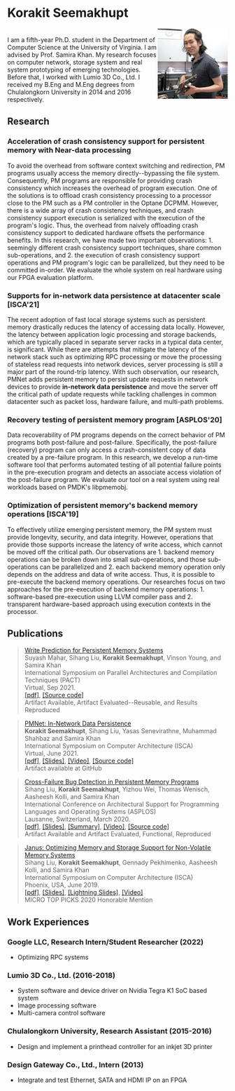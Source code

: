 # Korakit Seemakhupt
<img src="korakit_small.JPG"
     alt="Korakit's photo"
     align="right"/>      
I am a fifth-year Ph.D. student in the Department of Computer Science at the University of Virginia. I am advised by Prof. Samira Khan. My research focuses on computer network, storage system and real system prototyping of emerging technologies. Before that, I worked with Lumio 3D Co., Ltd. I received my B.Eng and M.Eng degrees from Chulalongkorn University in 2014 and 2016 respectively.

## Research

### Acceleration of crash consistency support for persistent memory with Near-data processing
To avoid the overhead from software context switching and redirection, PM programs usually access the memory directly--bypassing the file system. Consequently, PM programs are responsible for providing crash consistency which increases the overhead of program execution. One of the solutions is to offload crash consistency processing to a processor close to the PM such as a PM controller in the Optane DCPMM. However, there is a wide array of crash consistency techniques, and crash consistency support execution is serialized with the execution of the program's logic. Thus, the overhead from naively offloading crash consistency support to dedicated hardware offsets the performance benefits. In this research, we have made two important observations: 1. seemingly different crash consistency support techniques, share common sub-operations, and 2. the execution of crash consistency support operations and PM program's logic can be parallelized, but they need to be committed in-order. We evaluate the whole system on real hardware using our FPGA evaluation platform.

### Supports for in-network data persistence at datacenter scale [ISCA'21]
The recent adoption of fast local storage systems such as persistent memory drastically reduces the latency of accessing data locally. However, the latency between application logic processing and storage backends, which are typically placed in separate server racks in a typical data center, is significant. While there are attempts that mitigate the latency of the network stack such as optimizing RPC processing or move the processing of stateless read requests into network devices, server processing is still a major part of the round-trip latency. With such observation, our research, PMNet adds persistent memory to persist update requests in network devices to provide **in-network data persistence** and move the server off the critical path of update requests while tackling challenges in common datacenter such as packet loss, hardware failure, and multi-path problems.


### Recovery testing of persistent memory program [ASPLOS'20]
Data recoverability of PM programs depends on the correct behavior of PM programs both post-failure and post-failure. Specifically, the post-failure (recovery) program can only access a crash-consistent copy of data created by a pre-failure program. In this research, we develop a run-time software tool that performs automated testing of all potential failure points in the pre-execution program and detects an associate access violation of the post-failure program. We evaluate our tool on a real system using real workloads based on PMDK's libpmemobj.

### Optimization of persistent memory's backend memory operations [ISCA'19]
To effectively utilize emerging persistent memory, the PM system must provide longevity, security, and data integrity. However, operations that provide those supports increase the latency of write access, which cannot be moved off the critical path. Our observations are 1. backend memory operations can be broken down into small sub-operations, and those sub-operations can be parallelized and 2. each backend memory operation only depends on the address and data of write access. Thus, it is possible to pre-execute the backend memory operations. Our researches focus on two approaches for the pre-execution of backend memory operations: 1. software-based pre-execution using LLVM compiler pass and 2. transparent hardware-based approach using execution contexts in the processor.


## Publications


> [Write Prediction for Persistent Memory Systems](https://www.cs.virginia.edu/~smk9u/PMWeaver_pact21.pdf)       
> Suyash Mahar, Sihang Liu, **Korakit Seemakhupt**, Vinson Young, and Samira Khan         
> International Symposium on Parallel Architectures and Compilation Techniques (PACT)          
> Virtual, Sep 2021.        
> [[pdf]](https://github.com/betaloha/betaloha/blob/main/PMWeaver_pact21.pdf), [[Source code]](https://pmweaver.persistentmemory.org/)       
> Artifact Available, Artifact Evaluated--Reusable, and Results Reproduced

> [PMNet: In-Network Data Persistence](https://www.cs.virginia.edu/~smk9u/PMNet_ISCA2021.pdf)   
> **Korakit Seemakhupt**, Sihang Liu, Yasas Senevirathne, Muhammad Shahbaz and Samira Khan    
> International Symposium on Computer Architecture (ISCA)   
> Virtual, June 2021.       
> [[pdf]](https://www.cs.virginia.edu/~smk9u/PMNet_ISCA2021.pdf), [[Slides]](https://www.cs.virginia.edu/~smk9u/PMNet_ISCA21_Full.pptx), [[Video]](https://youtu.be/R72gRpDcNBw), [[Source code]](http://pmnet.persistentmemory.org/)       
> Artifact available at GitHub      

> [Cross-Failure Bug Detection in Persistent Memory Programs](https://www.cs.virginia.edu/~smk9u/liu_xfd_asplos2020.pdf)        
> Sihang Liu, **Korakit Seemakhupt**, Yizhou Wei, Thomas Wenisch, Aasheesh Kolli, and Samira Khan        
> International Conference on Architectural Support for Programming Languages and Operating Systems (ASPLOS)        
> Lausanne, Switzerland, March 2020.        
> [[pdf]](https://www.cs.virginia.edu/~smk9u/liu_xfd_asplos2020.pdf), [[Slides]](https://www.cs.virginia.edu/~smk9u/Liu_XFD_ASPLOS20_slides.pptx), [[Summary]](https://www.cs.virginia.edu/~smk9u/Liu_XFD_summary.pdf), [[Video]](https://www.youtube.com/watch?v=SgUeTKfHJDk), [[Source code]](https://xfdetector.persistentmemory.org/)       
> Artifact Available and Artifact Evaluated, Functional, Reproduced     

> [Janus: Optimizing Memory and Storage Support for Non-Volatile Memory Systems](https://www.cs.virginia.edu/~smk9u/Liu_Janus_ISCA19.pdf)   
> Sihang Liu, **Korakit Seemakhupt**, Gennady Pekhimenko, Aasheesh Kolli, and Samira Khan    
> International Symposium on Computer Architecture (ISCA)   
> Phoenix, USA, June 2019.    
> [[pdf]](https://www.cs.virginia.edu/~smk9u/Liu_Janus_ISCA19.pdf), [[Slides]](https://www.cs.virginia.edu/~smk9u/Liu_Janus_ISCA19_slides.pptx), [[Lightning Slides]](https://www.cs.virginia.edu/~smk9u/Liu_Janus_ISCA19_lightning_slides.pptx), [[Video]](https://www.youtube.com/watch?v=kJdgvhLur3M&t=)      
> MICRO TOP PICKS 2020 Honorable Mention        


## Work Experiences

### Google LLC, Research Intern/Student Researcher (2022)
- Optimizing RPC systems

### Lumio 3D Co., Ltd. (2016-2018)
- System software and device driver on Nvidia Tegra K1 SoC based system
- Image processing software
- Multi-camera control software

### Chulalongkorn University, Research Assistant (2015-2016)
- Design and implement a printhead controller for an inkjet 3D printer

### Design Gateway Co., Ltd., Intern (2013)
- Integrate and test Ethernet, SATA and HDMI IP on an FPGA
